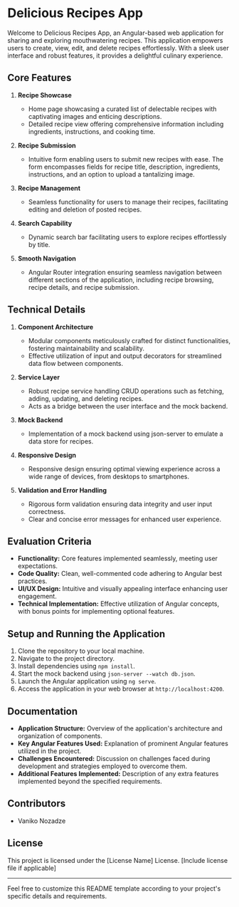 # Delicious Recipes App

Welcome to Delicious Recipes App, an Angular-based web application for sharing and exploring mouthwatering recipes. This application empowers users to create, view, edit, and delete recipes effortlessly. With a sleek user interface and robust features, it provides a delightful culinary experience.

## Core Features

1. **Recipe Showcase**
   - Home page showcasing a curated list of delectable recipes with captivating images and enticing descriptions.
   - Detailed recipe view offering comprehensive information including ingredients, instructions, and cooking time.

2. **Recipe Submission**
   - Intuitive form enabling users to submit new recipes with ease. The form encompasses fields for recipe title, description, ingredients, instructions, and an option to upload a tantalizing image.

3. **Recipe Management**
   - Seamless functionality for users to manage their recipes, facilitating editing and deletion of posted recipes.

4. **Search Capability**
   - Dynamic search bar facilitating users to explore recipes effortlessly by title.

5. **Smooth Navigation**
   - Angular Router integration ensuring seamless navigation between different sections of the application, including recipe browsing, recipe details, and recipe submission.

## Technical Details

1. **Component Architecture**
   - Modular components meticulously crafted for distinct functionalities, fostering maintainability and scalability.
   - Effective utilization of input and output decorators for streamlined data flow between components.

2. **Service Layer**
   - Robust recipe service handling CRUD operations such as fetching, adding, updating, and deleting recipes.
   - Acts as a bridge between the user interface and the mock backend.

3. **Mock Backend**
   - Implementation of a mock backend using json-server to emulate a data store for recipes.

4. **Responsive Design**
   - Responsive design ensuring optimal viewing experience across a wide range of devices, from desktops to smartphones.

5. **Validation and Error Handling**
   - Rigorous form validation ensuring data integrity and user input correctness.
   - Clear and concise error messages for enhanced user experience.

## Evaluation Criteria

- **Functionality:** Core features implemented seamlessly, meeting user expectations.
- **Code Quality:** Clean, well-commented code adhering to Angular best practices.
- **UI/UX Design:** Intuitive and visually appealing interface enhancing user engagement.
- **Technical Implementation:** Effective utilization of Angular concepts, with bonus points for implementing optional features.

## Setup and Running the Application

1. Clone the repository to your local machine.
2. Navigate to the project directory.
3. Install dependencies using `npm install`.
4. Start the mock backend using `json-server --watch db.json`.
5. Launch the Angular application using `ng serve`.
6. Access the application in your web browser at `http://localhost:4200`.

## Documentation

- **Application Structure:** Overview of the application's architecture and organization of components.
- **Key Angular Features Used:** Explanation of prominent Angular features utilized in the project.
- **Challenges Encountered:** Discussion on challenges faced during development and strategies employed to overcome them.
- **Additional Features Implemented:** Description of any extra features implemented beyond the specified requirements.

## Contributors

- Vaniko Nozadze

## License

This project is licensed under the [License Name] License. [Include license file if applicable]

---

Feel free to customize this README template according to your project's specific details and requirements.

